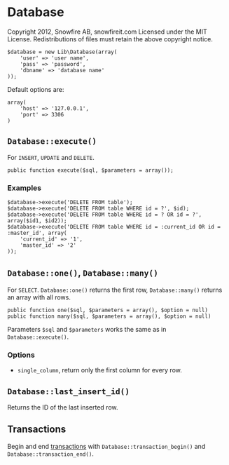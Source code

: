 
Database
========

Copyright 2012, Snowfire AB, snowfireit.com
Licensed under the MIT License.
Redistributions of files must retain the above copyright notice.

    $database = new Lib\Database(array(
    	'user' => 'user name',
    	'pass' => 'password',
    	'dbname' => 'database name'
    ));

Default options are:

	array(
		'host' => '127.0.0.1',
		'port' => 3306
	)



`Database::execute()`
---------------------

For `INSERT`, `UPDATE` and `DELETE`.

	public function execute($sql, $parameters = array());

### Examples

	$database->execute('DELETE FROM table');
	$database->execute('DELETE FROM table WHERE id = ?', $id);
	$database->execute('DELETE FROM table WHERE id = ? OR id = ?', array($id1, $id2));
	$database->execute('DELETE FROM table WHERE id = :current_id OR id = :master_id', array(
		'current_id' => '1', 
		'master_id' => '2'
	));



`Database::one()`, `Database::many()`
-------------------------------------

For `SELECT`. `Database::one()` returns the first row, `Database::many()` returns an array with all rows.

	public function one($sql, $parameters = array(), $option = null)
	public function many($sql, $parameters = array(), $option = null)

Parameters `$sql` and `$parameters` works the same as in `Database::execute()`. 

### Options

- `single_column`, return only the first column for every row.



`Database::last_insert_id()`
----------------------------

Returns the ID of the last inserted row.



Transactions
------------

Begin and end [transactions](http://dev.mysql.com/doc/refman/5.5/en/commit.html) with `Database::transaction_begin()` and `Database::transaction_end()`.
